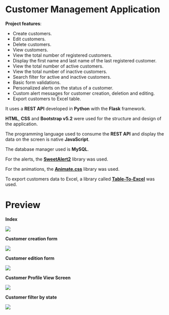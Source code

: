 # Customer Management Application

**Project features**:

- Create customers.
- Edit customers.
- Delete customers.
- View customers.
- View the total number of registered customers.
- Display the first name and last name of the last registered customer.
- View the total number of active customers.
- View the total number of inactive customers.
- Search filter for active and inactive customers.
- Basic form validations.
- Personalized alerts on the status of a customer.
- Custom alert messages for customer creation, deletion and editing.
- Export customers to Excel table.

It uses a **REST API** developed in **Python** with the **Flask** framework.

**HTML**, **CSS** and **Bootstrap v5.2** were used for the structure and design of the application.

The programming language used to consume the **REST API** and display the data on the screen is native **JavaScript**.

The database manager used is **MySQL**.

For the alerts, the **[SweetAlert2](https://sweetalert2.github.io/)** library was used.

For the animations, the **[Animate.css](https://animate.style/)** library was used.

To export customers data to Excel, a library called **[Table-To-Excel](https://github.com/linways/table-to-excel)** was used.

# Preview

**Index**

![](https://i.imgur.com/3Q9nH0g.png)

**Customer creation form**

![](https://i.imgur.com/3iAWAIH.png)

**Customer edition form**

![](https://i.imgur.com/HkKLSTq.png)

**Customer Profile View Screen**

![](https://i.imgur.com/gIBtLWX.png)

**Customer filter by state**

![](https://i.imgur.com/AVi2vg3.png)
